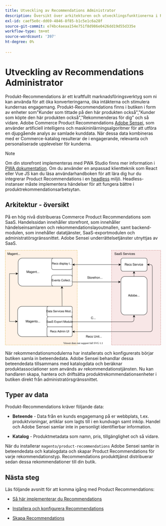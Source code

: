 ```yaml
---
title: Utveckling av Recommendations Administrator
description: Översikt över arkitekturen och utvecklingsfunktionerna i Recommendations.
exl-id: caef5e0c-dd69-4846-8f85-b1c5e1c6a28f
source-git-commit: e74bc4aeaa154e751f8d986e0426dd19d55d335e
workflow-type: tm+mt
source-wordcount: '397'
ht-degree: 0%

---
```


# Utveckling av Recommendations Administrator

Produkt-Recommendations är ett kraftfullt marknadsföringsverktyg som ni kan använda för att öka konverteringarna, öka intäkterna och stimulera kundernas engagemang. Produkt-Recommendations finns i butiken i form av enheter som&quot;Kunder som tittade på den här produkten också&quot;,&quot;Kunder som köpte den här produkten också&quot;,&quot;Rekommenderas för dig&quot; och så vidare. Adobe Commerce Product Recommendations [Adobe Sensei](https://www.adobe.com/sensei.html), som använder artificiell intelligens och maskininlärningsalgoritmer för att utföra en djupgående analys av samlade kunddata. När dessa data kombineras med er Commerce-katalog resulterar de i engagerande, relevanta och personaliserade upplevelser för kunderna.

>[!NOTE]
>
>Om din storefront implementeras med PWA Studio finns mer information i [PWA dokumentation](https://developer.adobe.com/commerce/pwa-studio/integrations/product-recommendations/). Om du använder en anpassad klientteknik som React eller Vue JS kan du läsa användarhandboken för att lära dig hur du integrerar Product Recommendations i en [headless](headless.md) miljö. Headless-instanser måste implementera händelser för att fungera bättre i produktrekommendationsarbetsytan.

## Arkitektur - översikt

På en hög nivå distribueras Commerce Product Recommendations som SaaS. Handelssidan innehåller storefront, som innehåller händelseinsamlaren och rekommendationslayoutmallen, samt backend-modulen, som innehåller datatjänster, SaaS-exportmodulen och administratörsgränssnittet. Adobe Sensei underrättelsetjänster utnyttjas av SaaS.

![Produktrekommendationsarkitektur - diagram](assets/arch-diag-sensei.svg)

När rekommendationsmodulerna har installerats och konfigurerats börjar butiken samla in beteendedata. Adobe Sensei behandlar dessa beteendedata tillsammans med katalogdata och beräknar produktassociationer som används av rekommendationstjänsten. Nu kan handlaren skapa, hantera och driftsätta produktrekommendationsenheter i butiken direkt från administratörsgränssnittet.

## Typer av data

Produkt-Recommendations kräver följande data:

- **Beteende** - Data från en kunds engagemang på er webbplats, t.ex. produktvisningar, artiklar som lagts till i en kundvagn samt inköp. Handel och Adobe Sensei samlar inte in personligt identifierbar information.

- **Katalog** - Produktmetadata som namn, pris, tillgänglighet och så vidare.

När du installerar `magento/product-recommendations` Adobe Sensei samlar in beteendedata och katalogdata och skapar Product Recommendations för varje rekommendationstyp. Recommendations produkttjänst distribuerar sedan dessa rekommendationer till din butik.

## Nästa steg

Läs följande avsnitt för att komma igång med Product Recommendations:

- [Så här implementerar du Recommendations](implementation-workflow.md)

- [Installera och konfigurera Recommendations](install-configure.md)

- [Skapa Recommendations](create.md)
